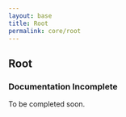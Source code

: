 ```yaml
---
layout: base
title: Root
permalink: core/root
---
```


## Root

<div class="note note--subtle note--large">
    <h3 class="note__headline">Documentation Incomplete</h3>
    <div class="note__body">
        <p>To be completed soon.</p>
    </div>
</div>